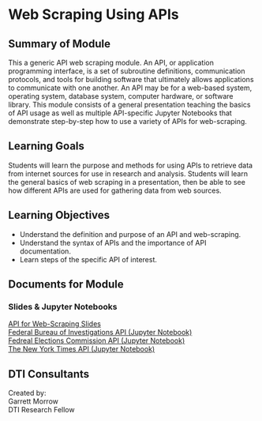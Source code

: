 # Web Scraping Using APIs
## Summary of Module
This a generic API web scraping module. An API, or application programming interface, is a set of subroutine definitions, communication protocols, and tools for building software that ultimately allows applications to communicate with one another. An API may be for a web-based system, operating system, database system, computer hardware, or software library. This module consists of a general presentation teaching the basics of API usage as well as multiple API-specific Jupyter Notebooks that demonstrate step-by-step how to use a variety of APIs for web-scraping.

## Learning Goals
Students will learn the purpose and methods for using APIs to retrieve data from internet sources for use in research and analysis. Students will learn the general basics of web scraping in a presentation, then be able to see how different APIs are used for gathering data from web sources.
## Learning Objectives
- Understand the definition and purpose of an API and web-scraping.
- Understand the syntax of APIs and the importance of API documentation.
- Learn steps of the specific API of interest.

## Documents for Module
### Slides & Jupyter Notebooks
[API for Web-Scraping Slides](https://github.com/NULabNortheastern/digitalassignmentshowcase/blob/master/web_scraping/Presentation/API_Module_Presentation.pdf)<br>
[Federal Bureau of Investigations API (Jupyter Notebook)](https://github.com/NULabNortheastern/digitalassignmentshowcase/blob/master/web_scraping/FBI_API/FBI_API_Module.ipynb)<br>
[Fedreal Elections Commission API (Jupyter Notebook)](https://github.com/NULabNortheastern/digitalassignmentshowcase/blob/master/web_scraping/FEC_API/FEC_API_Module.ipynb)<br>
[The New York Times API (Jupyter Notebook)](https://github.com/NULabNortheastern/digitalassignmentshowcase/blob/master/web_scraping/NYTimes_API/NYTimes_API_Module.ipynb)<br>

## DTI Consultants
Created by:<br>
Garrett Morrow<br>
DTI Research Fellow
